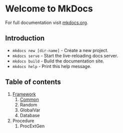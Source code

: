 # Welcome to MkDocs

For full documentation visit [mkdocs.org](http://mkdocs.org).

## Introduction

* `mkdocs new [dir-name]` - Create a new project.
* `mkdocs serve` - Start the live-reloading docs server.
* `mkdocs build` - Build the documentation site.
* `mkdocs help` - Print this help message.

## Table of contents

1. [Framework](Framework/intro.md)
	1. [Common](Framework/Common.md)
	2. Random
	3. GlobalVar
	4. Database
2. Procedure
	1. ProcExtGen
